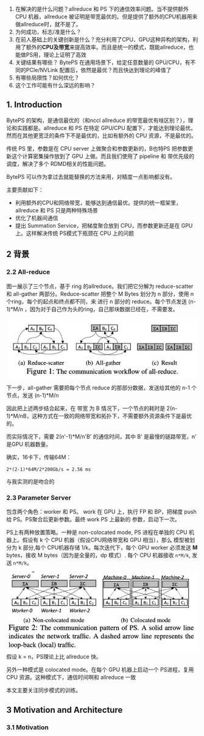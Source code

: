 1. 在解决的是什么问题？allreduce 和 PS 下的通信效率问题。当不提供额外 CPU 机器，allreduce 被证明是带宽最优的。但是提供了额外的CPU机器用来做allreduce时，就不是了。
2. 为何成功，标志/准是什么？
3. 在前人基础上的关键创新是什么？充分利用了CPU、GPU这种异构的架构，利用了额外的**CPU及带宽**来提高效率。而且是统一的模式，既能allreduce，也能做PS用，理论上证明了高效
4. 关键结果有哪些？ BytePS 在通用场景下，给定任意数量的 GPU/CPU，有不同的PCIe/NVLink 配置后，依然是最优？而且快达到理论的峰值了
5. 有哪些局限性？如何优化？
6. 这个工作可能有什么深远的影响？

## 1. Introduction
BytePS 的架构，是通信最优的（和nccl allreduce 的带宽最优有啥区别？），理论和实践都是。allreduce 和 PS 在特定 GPU/CPU 配置下，才能达到理论最优。然而在其他更宽泛的条件下不是最优的，比如有额外的 CPU 资源，不是最优的。

传统 PS 里，参数是在 CPU server 上做聚合和参数更新的，B也特PS 把参数更新这个计算密集操作放到了 GPU 上做。而且我们使用了 pipeline 和 带优先级的调度，解决了多个 RDMD相关的性能问题。

BytePS 可以作为拿过去就能替换的方法来用，对精度一点影响都没有。

主要贡献如下：

* 利用额外的CPU和网络带宽，能够达到通信最优。提供的统一框架里，allreduce 和 PS 只是两种特殊场景
* 优化了机器间通信
* 提出 Summation Service，把梯度聚合放到 CPU，而参数更新还是在 GPU 上。这样解决传统 PS模式下瓶颈在 CPU 上的问题

## 2 背景

### 2.2 All-reduce
图一展示了三个节点，基于 ring 的allreduce。我们把它分解为 reduce-scatter 和 all-gather 两部分。Reduce-scatter 把整个 M Bytes 划分为 n 部分，使用 n 个ring，每个的起点和终点都不同，来
进行 n 部分的 reduce。每个节点发送 (n-1)*M/n ，因为对于自己作为头的ring，自己那块数据已经在，不需要发。

![](./imgs/workflow-of-allreduce.png)

下一步，all-gather 需要把每个节点 reduce 的那部分数据，发送给其他的 n-1 个节点，发送 (n-1)*M/n

因此把上述两步结合起来，在 带宽  为 B 情况下，一个节点的耗时是 2(n-1)*M/nB，这种方式在一致的网络带宽和拓扑下，不需要额外资源条件下是最优的。

而实际情况下，需要 2(n'-1)*M/n'B' 的通信时间，其中 B' 是最慢的链路带宽，n' 是GPU 机器数量。

确实，16卡下，传输64M： 
```
2*(2-1)*64M/2*200Gb/s = 2.56 ms
```

与我实测的是吻合的

### 2.3 Parameter Server
包含两个角色：worker 和 PS。 work 在 GPU 上，执行 FP 和 BP，把梯度 push 给 PS。PS聚合后更新参数。最终 work PS 上最新的 参数，启动下一次。

PS上有两种放置策略。一种是 non-colocated mode, PS 进程在单独的 CPU 机器上。假设有 k 个 CPU 机器（假设CPU网络带宽和 GPU 相当），那么 模型被划分为 k 部分,每个 CPU机器存储 1/k。每次迭代下，每个 GPU worker 必须发送 **M** 
bytes，接收 M bytes（因为是全量的，dp 模式）. 每个 CPU 机器接收 `n*M/k`, 发送 `n*M/k`。

![](./imgs/PS-communication-pattern.png)
假设 k = n，PS理论上比 allreduce 快。

另外一种模式是 colocated mode。在每个 GPU 机器上启动一个 PS进程，复用 CPU 资源。这种模式下，通信时间啊和 allreduce 一致

本文主要关注同步模式的训练。

## 3 Motivation and Architecture
### 3.1 Motivation


